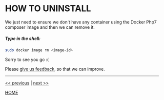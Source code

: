 # HOW TO UNINSTALL

We just need to ensure we don't have any container using the Docker Php7 composer image and then we can remove it.

##### Type in the shell:

```bash
sudo docker image rm <image-id>
```

Sorry to see you go :(

Please [give us feedback](https://gitlab.com/exadra37-docker-images/php7/composer/issues/new), so that we can improve.

---

[<< previous](create_a_merge_request.md) | [next >>](./../../AUTHOR.md)

[HOME](./../../README.md)